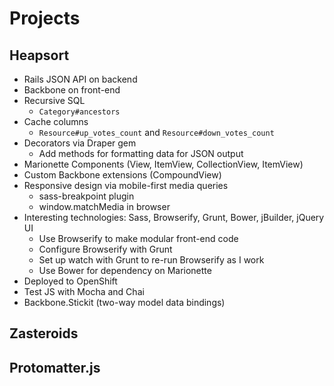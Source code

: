 # Projects

## Heapsort

* Rails JSON API on backend
* Backbone on front-end
* Recursive SQL
  * `Category#ancestors`
* Cache columns
  * `Resource#up_votes_count` and `Resource#down_votes_count`
* Decorators via Draper gem
  * Add methods for formatting data for JSON output
* Marionette Components (View, ItemView, CollectionView, ItemView)
* Custom Backbone extensions (CompoundView)
* Responsive design via mobile-first media queries
  * sass-breakpoint plugin
  * window.matchMedia in browser
* Interesting technologies: Sass, Browserify, Grunt, Bower, jBuilder, jQuery UI
  * Use Browserify to make modular front-end code
  * Configure Browserify with Grunt
  * Set up watch with Grunt to re-run Browserify as I work
  * Use Bower for dependency on Marionette
* Deployed to OpenShift
* Test JS with Mocha and Chai
* Backbone.Stickit (two-way model data bindings)

## Zasteroids


## Protomatter.js

